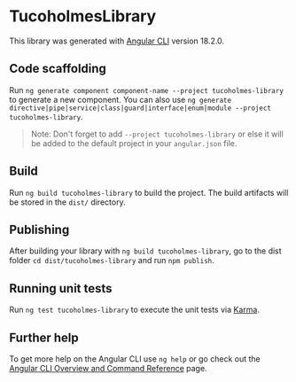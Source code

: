 # TucoholmesLibrary

This library was generated with [Angular CLI](https://github.com/angular/angular-cli) version 18.2.0.

## Code scaffolding

Run `ng generate component component-name --project tucoholmes-library` to generate a new component. You can also use `ng generate directive|pipe|service|class|guard|interface|enum|module --project tucoholmes-library`.
> Note: Don't forget to add `--project tucoholmes-library` or else it will be added to the default project in your `angular.json` file. 

## Build

Run `ng build tucoholmes-library` to build the project. The build artifacts will be stored in the `dist/` directory.

## Publishing

After building your library with `ng build tucoholmes-library`, go to the dist folder `cd dist/tucoholmes-library` and run `npm publish`.

## Running unit tests

Run `ng test tucoholmes-library` to execute the unit tests via [Karma](https://karma-runner.github.io).

## Further help

To get more help on the Angular CLI use `ng help` or go check out the [Angular CLI Overview and Command Reference](https://angular.dev/tools/cli) page.
